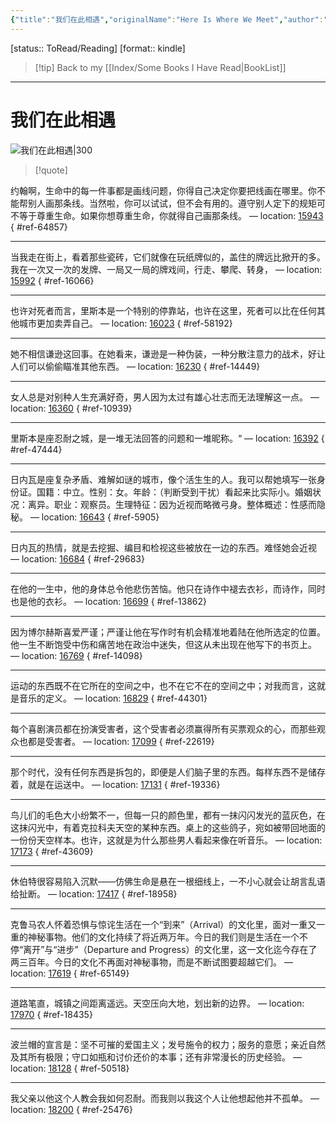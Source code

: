 ```yaml
---
{"title":"我们在此相遇","originalName":"Here Is Where We Meet","author":"[英]约翰·伯格","transAuthor":"吴莉君","publisher":"广西师范大学出版社","rating":8.7,"RelatedBooks":"到婚礼去,约定,讲故事的人,看,观看之道,留住一切亲爱的,猪的土地,本托的素描簿,奥斯特利茨,土星之环","ISBN":9787549562992,"type":"ReadNote","link":"https://book.douban.com/subject/26427575","cover":"https://img9.doubanio.com/view/subject/l/public/s28124111.jpg","pages":307,"publishDate":"2015-5","EndDate":null,"aliases":null,"pageprogress":null,"banner_icon":"📖","banner":"https://img9.doubanio.com/view/subject/l/public/s28124111.jpg","dg-publish":true,"permalink":"/BookNotes/我们在此相遇/","dgPassFrontmatter":true,"noteIcon":""}
---
```


[status:: ToRead/Reading]
[format:: kindle]

>[!tip] Back to my [[Index/Some Books I Have Read\|BookList]]

---
# 我们在此相遇

![我们在此相遇|300](https://img9.doubanio.com/view/subject/l/public/s28124111.jpg)

>[!quote]

约翰啊，生命中的每一件事都是画线问题，你得自己决定你要把线画在哪里。你不能帮别人画那条线。当然啦，你可以试试，但不会有用的。遵守别人定下的规矩可不等于尊重生命。如果你想尊重生命，你就得自己画那条线。 — location: [15943]()
{ #ref-64857}


---
当我走在街上，看着那些瓷砖，它们就像在玩纸牌似的，盖住的牌远比掀开的多。我在一次又一次的发牌、一局又一局的牌戏间，行走、攀爬、转身， — location: [15992]()
{ #ref-16066}


---
也许对死者而言，里斯本是一个特别的停靠站，也许在这里，死者可以比在任何其他城市更加卖弄自己。 — location: [16023]()
{ #ref-58192}


---
她不相信谦逊这回事。在她看来，谦逊是一种伪装，一种分散注意力的战术，好让人们可以偷偷瞄准其他东西。 — location: [16230]()
{ #ref-14449}


---
女人总是对别种人生充满好奇，男人因为太过有雄心壮志而无法理解这一点。 — location: [16360]()
{ #ref-10939}


---
里斯本是座忍耐之城，是一堆无法回答的问题和一堆昵称。“ — location: [16392]()
{ #ref-47444}


---
日内瓦是座复杂矛盾、难解如谜的城市，像个活生生的人。我可以帮她填写一张身份证。国籍：中立。性别：女。年龄：（判断受到干扰）看起来比实际小。婚姻状况：离异。职业：观察员。生理特征：因为近视而略微弓身。整体概述：性感而隐秘。 — location: [16643]()
{ #ref-5905}


---
日内瓦的热情，就是去挖掘、编目和检视这些被放在一边的东西。难怪她会近视 — location: [16684]()
{ #ref-29683}


---
在他的一生中，他的身体总令他悲伤苦恼。他只在诗作中褪去衣衫，而诗作，同时也是他的衣衫。 — location: [16699]()
{ #ref-13862}


---
因为博尔赫斯喜爱严谨；严谨让他在写作时有机会精准地着陆在他所选定的位置。他一生不断饱受中伤和痛苦地在政治中迷失，但这从未出现在他写下的书页上。 — location: [16769]()
{ #ref-14098}


---
运动的东西既不在它所在的空间之中，也不在它不在的空间之中；对我而言，这就是音乐的定义。 — location: [16829]()
{ #ref-44301}


---
每个喜剧演员都在扮演受害者，这个受害者必须赢得所有买票观众的心，而那些观众也都是受害者。 — location: [17099]()
{ #ref-22619}


---
那个时代，没有任何东西是拆包的，即便是人们脑子里的东西。每样东西不是储存着，就是在运送中。 — location: [17131]()
{ #ref-19336}


---
鸟儿们的毛色大小纷繁不一，但每一只的颜色里，都有一抹闪闪发光的蓝灰色，在这抹闪光中，有着克拉科夫天空的某种东西。桌上的这些鸽子，宛如被带回地面的一份份天空样本。也许，这就是为什么那些男人看起来像在听音乐。 — location: [17173]()
{ #ref-43609}


---
休伯特很容易陷入沉默——仿佛生命是悬在一根细线上，一不小心就会让胡言乱语给扯断。 — location: [17417]()
{ #ref-18958}


---
克鲁马农人怀着恐惧与惊诧生活在一个“到来”（Arrival）的文化里，面对一重又一重的神秘事物。他们的文化持续了将近两万年。今日的我们则是生活在一个不停“离开”与“进步”（Departure and Progress）的文化里，这一文化迄今存在了两三百年。今日的文化不再面对神秘事物，而是不断试图要超越它们。 — location: [17619]()
{ #ref-65149}


---
道路笔直，城镇之间距离遥远。天空压向大地，划出新的边界。 — location: [17970]()
{ #ref-18435}


---
波兰帽的宣言是：坚不可摧的爱国主义；发号施令的权力；服务的意愿；亲近自然及其所有极限；守口如瓶和讨价还价的本事；还有非常漫长的历史经验。 — location: [18128]()
{ #ref-50518}


---
我父亲以他这个人教会我如何忍耐。而我则以我这个人让他想起他并不孤单。 — location: [18200]()
{ #ref-25476}


